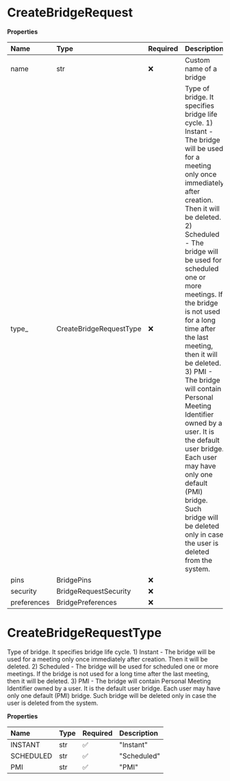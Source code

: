 # CreateBridgeRequest

**Properties**

| Name        | Type                    | Required | Description                                                                                                                                                                                                                                                                                                                                                                                                                                                                                                                                                                          |
| :---------- | :---------------------- | :------- | :----------------------------------------------------------------------------------------------------------------------------------------------------------------------------------------------------------------------------------------------------------------------------------------------------------------------------------------------------------------------------------------------------------------------------------------------------------------------------------------------------------------------------------------------------------------------------------- |
| name        | str                     | ❌       | Custom name of a bridge                                                                                                                                                                                                                                                                                                                                                                                                                                                                                                                                                              |
| type\_      | CreateBridgeRequestType | ❌       | Type of bridge. It specifies bridge life cycle. 1) Instant - The bridge will be used for a meeting only once immediately after creation. Then it will be deleted. 2) Scheduled - The bridge will be used for scheduled one or more meetings. If the bridge is not used for a long time after the last meeting, then it will be deleted. 3) PMI - The bridge will contain Personal Meeting Identifier owned by a user. It is the default user bridge. Each user may have only one default (PMI) bridge. Such bridge will be deleted only in case the user is deleted from the system. |
| pins        | BridgePins              | ❌       |                                                                                                                                                                                                                                                                                                                                                                                                                                                                                                                                                                                      |
| security    | BridgeRequestSecurity   | ❌       |                                                                                                                                                                                                                                                                                                                                                                                                                                                                                                                                                                                      |
| preferences | BridgePreferences       | ❌       |                                                                                                                                                                                                                                                                                                                                                                                                                                                                                                                                                                                      |

# CreateBridgeRequestType

Type of bridge. It specifies bridge life cycle. 1) Instant - The bridge will be used for a meeting only once immediately after creation. Then it will be deleted. 2) Scheduled - The bridge will be used for scheduled one or more meetings. If the bridge is not used for a long time after the last meeting, then it will be deleted. 3) PMI - The bridge will contain Personal Meeting Identifier owned by a user. It is the default user bridge. Each user may have only one default (PMI) bridge. Such bridge will be deleted only in case the user is deleted from the system.

**Properties**

| Name      | Type | Required | Description |
| :-------- | :--- | :------- | :---------- |
| INSTANT   | str  | ✅       | "Instant"   |
| SCHEDULED | str  | ✅       | "Scheduled" |
| PMI       | str  | ✅       | "PMI"       |

<!-- This file was generated by liblab | https://liblab.com/ -->
